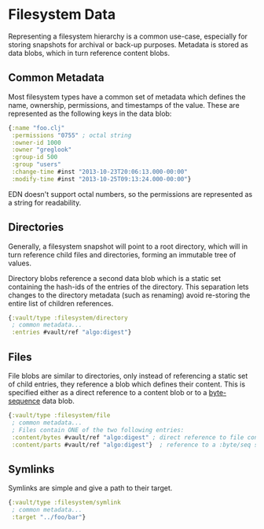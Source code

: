 Filesystem Data
===============

Representing a filesystem hierarchy is a common use-case, especially for
storing snapshots for archival or back-up purposes. Metadata is stored as data
blobs, which in turn reference content blobs.

## Common Metadata

Most filesystem types have a common set of metadata which defines the name,
ownership, permissions, and timestamps of the value. These are represented as
the following keys in the data blob:

```clojure
{:name "foo.clj"
 :permissions "0755" ; octal string
 :owner-id 1000
 :owner "greglook"
 :group-id 500
 :group "users"
 :change-time #inst "2013-10-23T20:06:13.000-00:00"
 :modify-time #inst "2013-10-25T09:13:24.000-00:00"}
```

EDN doesn't support octal numbers, so the permissions are represented as a
string for readability.

## Directories

Generally, a filesystem snapshot will point to a root directory, which will in
turn reference child files and directories, forming an immutable tree of values.

Directory blobs reference a second data blob which is a static set containing
the hash-ids of the entries of the directory. This separation lets changes to
the directory metadata (such as renaming) avoid re-storing the entire list of
children references.

```clojure
{:vault/type :filesystem/directory
 ; common metadata...
 :entries #vault/ref "algo:digest"}
```

## Files

File blobs are similar to directories, only instead of referencing a static set
of child entries, they reference a blob which defines their content. This is
specified either as a direct reference to a content blob or to a
[byte-sequence](byte-sequences.md) data blob.

```clojure
{:vault/type :filesystem/file
 ; common metadata...
 ; Files contain ONE of the two following entries:
 :content/bytes #vault/ref "algo:digest" ; direct reference to file contents
 :content/parts #vault/ref "algo:digest"}  ; reference to a :byte/seq structure
```

## Symlinks

Symlinks are simple and give a path to their target.

```clojure
{:vault/type :filesystem/symlink
 ; common metadata...
 :target "../foo/bar"}
```
